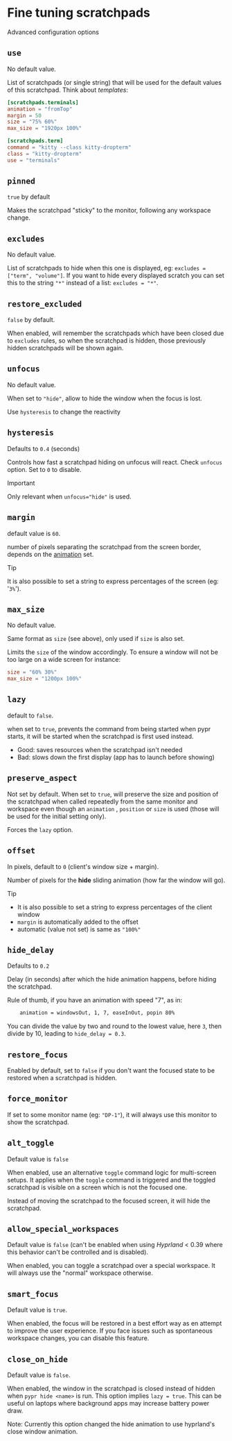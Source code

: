 # Fine tuning scratchpads

Advanced configuration options

## `use`

No default value.

List of scratchpads (or single string) that will be used for the default values of this scratchpad.
Think about *templates*:

```toml
[scratchpads.terminals]
animation = "fromTop"
margin = 50
size = "75% 60%"
max_size = "1920px 100%"

[scratchpads.term]
command = "kitty --class kitty-dropterm"
class = "kitty-dropterm"
use = "terminals"
```

## `pinned`

`true` by default

Makes the scratchpad "sticky" to the monitor, following any workspace change.

## `excludes`

No default value.

List of scratchpads to hide when this one is displayed, eg: `excludes = ["term", "volume"]`.
If you want to hide every displayed scratch you can set this to the string `"*"` instead of a list: `excludes = "*"`.

## `restore_excluded`

`false` by default.

When enabled, will remember the scratchpads which have been closed due to `excludes` rules, so when the scratchpad is hidden, those previously hidden scratchpads will be shown again.

## `unfocus`

No default value.

When set to `"hide"`, allow to hide the window when the focus is lost.

Use `hysteresis` to change the reactivity

## `hysteresis`

Defaults to `0.4` (seconds)

Controls how fast a scratchpad hiding on unfocus will react. Check `unfocus` option.
Set to `0` to disable.

> [!important]
> Only relevant when `unfocus="hide"` is used.

## `margin`

default value is `60`.

number of pixels separating the scratchpad from the screen border, depends on the [animation](./scratchpads#animation) set.

> [!tip]
> It is also possible to set a string to express percentages of the screen (eg: '`3%`').

## `max_size`

No default value.

Same format as `size` (see above), only used if `size` is also set.

Limits the `size` of the window accordingly.
To ensure a window will not be too large on a wide screen for instance:

```toml
size = "60% 30%"
max_size = "1200px 100%"
```

## `lazy`

default to `false`.

when set to `true`, prevents the command from being started when pypr starts, it will be started when the scratchpad is first used instead.

- Good: saves resources when the scratchpad isn't needed
- Bad: slows down the first display (app has to launch before showing)

## `preserve_aspect`

Not set by default.
When set to `true`, will preserve the size and position of the scratchpad when called repeatedly from the same monitor and workspace even though an `animation` , `position` or `size` is used (those will be used for the initial setting only).

Forces the `lazy` option.

## `offset`

In pixels, default to `0` (client's window size + margin).

Number of pixels for the **hide** sliding animation (how far the window will go).

> [!tip]
> - It is also possible to set a string to express percentages of the client window
> - `margin` is automatically added to the offset
> - automatic (value not set) is same as `"100%"`

## `hide_delay`

Defaults to `0.2`

Delay (in seconds) after which the hide animation happens, before hiding the scratchpad.

Rule of thumb, if you have an animation with speed "7", as in:
```bash
    animation = windowsOut, 1, 7, easeInOut, popin 80%
```
You can divide the value by two and round to the lowest value, here `3`, then divide by 10, leading to `hide_delay = 0.3`.

## `restore_focus`

Enabled by default, set to `false` if you don't want the focused state to be restored when a scratchpad is hidden.

## `force_monitor`

If set to some monitor name (eg: `"DP-1"`), it will always use this monitor to show the scratchpad.

## `alt_toggle`

Default value is `false`

When enabled, use an alternative `toggle` command logic for multi-screen setups.
It applies when the `toggle` command is triggered and the toggled scratchpad is visible on a screen which is not the focused one.

Instead of moving the scratchpad to the focused screen, it will hide the scratchpad.

## `allow_special_workspaces`

Default value is `false` (can't be enabled when using *Hyprland* < 0.39 where this behavior can't be controlled and is disabled).

When enabled, you can toggle a scratchpad over a special workspace.
It will always use the "normal" workspace otherwise.

## `smart_focus`

Default value is `true`.

When enabled, the focus will be restored in a best effort way as en attempt to improve the user experience.
If you face issues such as spontaneous workspace changes, you can disable this feature.

## `close_on_hide`

Default value is `false`.

When enabled, the window in the scratchpad is closed instead of hidden when `pypr hide <name>` is run.
This option implies `lazy = true`.
This can be useful on laptops where background apps may increase battery power draw.

Note: Currently this option changed the hide animation to use hyprland's close window animation.

